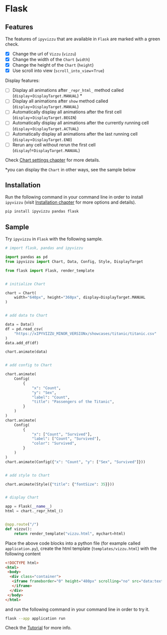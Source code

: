 # Flask

## Features

The features of `ipyvizzu` that are available in `Flask` are marked with a green
check.

- [x]  Change the url of `Vizzu` (`vizzu`)
- [x]  Change the width of the `Chart` (`width`)
- [x]  Change the height of the `Chart` (`height`)
- [x]  Use scroll into view (`scroll_into_view`=`True`)

Display features:

- [ ]  Display all animations after `_repr_html_` method called
  (`display`=`DisplayTarget.MANUAL`) \*
- [ ]  Display all animations after `show` method called
  (`display`=`DisplayTarget.MANUAL`)
- [ ]  Automatically display all animations after the first cell
  (`display`=`DisplayTarget.BEGIN`)
- [ ]  Automatically display all animations after the currently running cell
  (`display`=`DisplayTarget.ACTUAL`)
- [ ]  Automatically display all animations after the last running cell
  (`display`=`DisplayTarget.END`)
- [ ]  Rerun any cell without rerun the first cell
  (`display`!=`DisplayTarget.MANUAL`)

Check [Chart settings chapter](../../tutorial/chart_settings.md) for more
details.

\*you can display the `Chart` in other ways, see the sample below

## Installation

Run the following command in your command line in order to install `ipyvizzu`
(visit [Installation chapter](../../installation.md) for more options and
details).

```sh
pip install ipyvizzu pandas flask
```

## Sample

Try `ipyvizzu` in `Flask` with the following sample.

```python
# import flask, pandas and ipyvizzu

import pandas as pd
from ipyvizzu import Chart, Data, Config, Style, DisplayTarget

from flask import Flask, render_template


# initialize Chart

chart = Chart(
    width="640px", height="360px", display=DisplayTarget.MANUAL
)


# add data to Chart

data = Data()
df = pd.read_csv(
    "https://xIPYVIZZU_MINOR_VERSIONx/showcases/titanic/titanic.csv"
)
data.add_df(df)

chart.animate(data)


# add config to Chart

chart.animate(
    Config(
        {
            "x": "Count",
            "y": "Sex",
            "label": "Count",
            "title": "Passengers of the Titanic",
        }
    )
)
chart.animate(
    Config(
        {
            "x": ["Count", "Survived"],
            "label": ["Count", "Survived"],
            "color": "Survived",
        }
    )
)
chart.animate(Config({"x": "Count", "y": ["Sex", "Survived"]}))


# add style to Chart

chart.animate(Style({"title": {"fontSize": 35}}))


# display Chart

app = Flask(__name__)
html = chart._repr_html_()


@app.route("/")
def vizzu():
    return render_template("vizzu.html", mychart=html)
```

Place the above code blocks into a python file (for example called
`application.py`), create the html template (`templates/vizzu.html`) with the
following content

```html
<!DOCTYPE html>
<html>
 <body>
  <div class="container">
   <iframe frameborder="0" height="480px" scrolling="no" src="data:text/html, {{ mychart }}" width="800px">
   </iframe>
  </div>
 </body>
</html>

```

and run the following command in your command line in order to try it.

```sh
flask --app application run
```

Check the [Tutorial](../../tutorial/index.md) for more info.
